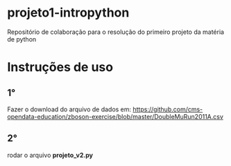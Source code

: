 # projeto1-intropython
Repositório de colaboração para o resolução do primeiro projeto da matéria de python
# Instruções de uso

## 1°
Fazer o download do arquivo de dados em: https://github.com/cms-opendata-education/zboson-exercise/blob/master/DoubleMuRun2011A.csv

## 2°
rodar o arquivo **projeto_v2.py**
